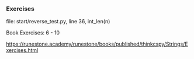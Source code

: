 ### Exercises

file: start/reverse_test.py, line 36, int_len(n)

Book Exercises: 6 - 10

https://runestone.academy/runestone/books/published/thinkcspy/Strings/Exercises.html
